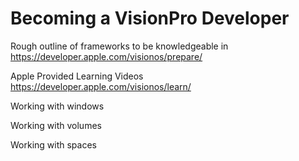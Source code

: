 # Becoming a VisionPro Developer

Rough outline of frameworks to be knowledgeable in
https://developer.apple.com/visionos/prepare/

Apple Provided Learning Videos
https://developer.apple.com/visionos/learn/

Working with windows

Working with volumes

Working with spaces
